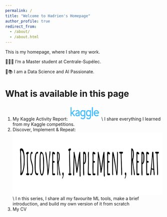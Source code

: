 ```yaml
---
permalink: /
title: "Welcome to Hadrien's Homepage"
author_profile: true
redirect_from: 
  - /about/
  - /about.html
---
```


This is my homepage, where I share my work.

👨🏻‍💻 I’m a Master student at Centrale-Supélec.

🔬📚 I am a Data Science and AI Passionate.

What is available in this page
======

1. My Kaggle Activity Report: <img src='/images/kaggle.png' width='100' height='50'> \\
I share everything I learned from my Kaggle competitions. 
1. Discover, Implement & Repeat:  <img src='/images/DIR.png' width='500' height='200'>\\ I
n this series, I share all my favourite ML tools, make a brief introduction, and build my own version of it from scratch 
1. My CV

